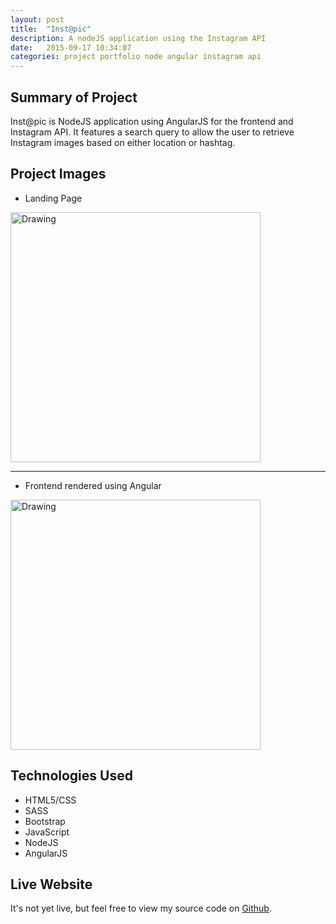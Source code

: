 ```yaml
---
layout: post
title:  "Inst@pic"
description: A nodeJS application using the Instagram API
date:   2015-09-17 10:34:07
categories: project portfolio node angular instagram api
---
```


## Summary of Project

Inst@pic is NodeJS application using AngularJS for the frontend and Instagram API. It features a search query to allow the user to retrieve Instagram images based on either location or hashtag.

## Project Images
- Landing Page <br>
<img src="http://i.imgur.com/65CzYgY.png" alt="Drawing" style="width: 400px;"/>


<hr>

- Frontend rendered using Angular<br>
<img src="http://i.imgur.com/Xp9N3zV.png" alt="Drawing" style="width: 400px;"/>

## Technologies Used

- HTML5/CSS
- SASS
- Bootstrap
- JavaScript
- NodeJS
- AngularJS

## Live Website

<p>It's not yet live, but feel free to view my source code on
<a href="https://github.com/rueni/photo_app" title="With a Title">Github</a>.
</p>
